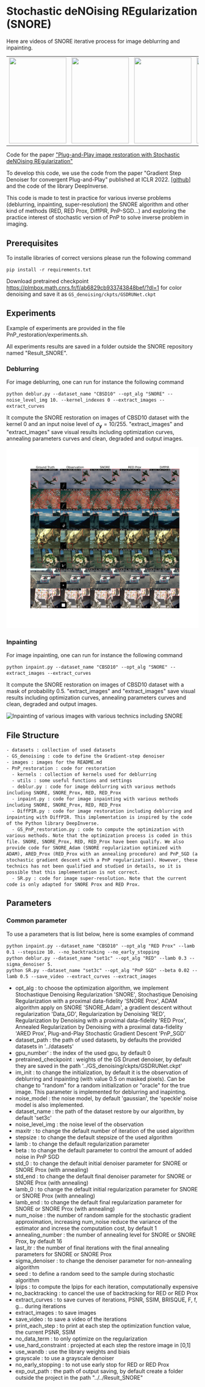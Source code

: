 # Stochastic deNOising REgularization (SNORE)

Here are videos of SNORE iterative process for image deblurring and inpainting.
<table>
  <tr>
    <td><img src="https://github.com/Marien-RENAUD/SNORE/blob/main/images/img_0_samples_video_deb.gif" width="150" height="225" loop=infinite/></td>
    <td><img src="https://github.com/Marien-RENAUD/SNORE/blob/main/images/img_1_samples_video_deb.gif" width="150" height="225" loop=infinite/></td>
    <td><img src="https://github.com/Marien-RENAUD/SNORE/blob/main/images/img_0_samples_video_imp.gif" width="150" height="225" loop=infinite/></td>
    <td><img src="https://github.com/Marien-RENAUD/SNORE/blob/main/images/img_1_samples_video_imp.gif" width="150" height="225" loop=infinite/></td>
  </tr>
</table>



Code for the paper ["Plug-and-Play image restoration with Stochastic deNOising REgularization"](https://arxiv.org/abs/2402.01779)

To develop this code, we use the code from the paper "Gradient Step Denoiser for convergent Plug-and-Play" published at ICLR 2022. [[github](https://github.com/samuro95/GSPnP)] and the code of the library DeepInverse.

This code is made to test in practice for various inverse problems (deblurring, inpainting, super-resolution) the SNORE algorithm and other kind of methods (RED, RED Prox, DiffPIR, PnP-SGD...) and exploring the practice interest of stochastic version of PnP to solve inverse problem in imaging.

## Prerequisites

To installe libraries of correct versions please run the following command
```
pip install -r requirements.txt
```

Download pretrained checkpoint https://plmbox.math.cnrs.fr/f/ab6829cb933743848bef/?dl=1 for color denoising and save it as ```GS_denoising/ckpts/GSDRUNet.ckpt```

## Experiments

Example of experiments are provided in the file PnP_restoration/experiments.sh.

All experiments results are saved in a folder outside the SNORE repository named "Result_SNORE".

### Deblurring

For image deblurring, one can run for instance the following command
```
python deblur.py --dataset_name "CBSD10" --opt_alg "SNORE" --noise_level_img 10. --kernel_indexes 0 --extract_images --extract_curves
```
It compute the SNORE restoration on images of CBSD10 dataset with the kernel 0 and an input noise level of $\sigma_{\mathbf{y}} = 10/255$. "extract_images" and "extract_images" save visual results including optimization curves, annealing parameters curves and clean, degraded and output images.

![Deblurring of various images with various technics including SNORE](images/set_of_results_deblurring.png)


### Inpainting

For image inpainting, one can run for instance the following command
```
python inpaint.py --dataset_name "CBSD10" --opt_alg "SNORE" --extract_images --extract_curves
```
It compute the SNORE restoration on images of CBSD10 dataset with a mask of probability 0.5. "extract_images" and "extract_images" save visual results including optimization curves, annealing parameters curves and clean, degraded and output images.

![Inpainting of various images with various technics including SNORE](images/set_of_results_inpainting.png)

## File Structure
```
- datasets : collection of used datasets
- GS_denoising : code to define the Gradient-step denoiser
- images : images for the README.md
- PnP_restoration : code for restoration
  - kernels : collection of kernels used for deblurring
  - utils : some useful functions and settings
  - deblur.py : code for image deblurring with various methods including SNORE, SNORE_Prox, RED, RED_Prox
  - inpaint.py : code for image inpainting with various methods including SNORE, SNORE_Prox, RED, RED_Prox
  - DiffPIR.py : code for image restoration including deblurring and inpainting with DiffPIR. This implementation is inspired by the code of the Python library DeepInverse.
  - GS_PnP_restoration.py : code to compute the optimization with various methods. Note that the optimization process is coded in this file. SNORE, SNORE_Prox, RED, RED_Prox have been qualify. We also provide code for SNORE_Adam (SNORE regularization optimized with ADAM), ARED_Prox (RED_Prox with an annealing procedure) and PnP_SGD (a stochastic gradient descent with a PnP regularization). However, these technics has not been qualified and studied in details, so it is possible that this implementation is not correct.
  - SR.py : code for image super-resolution. Note that the current code is only adapted for SNORE Prox and RED Prox.
```

## Parameters
### Common parameter
To use a parameters that is list below, here is some examples of command
```
python inpaint.py --dataset_name "CBSD10" --opt_alg "RED Prox" --lamb 0.1 --stepsize 10. --no_backtracking --no_early_stopping
python deblur.py --dataset_name "set1c" --opt_alg "RED" --lamb 0.3 --sigma_denoiser 5.
python SR.py --dataset_name "set3c" --opt_alg "PnP SGD" --beta 0.02 --lamb 0.5 --save_video --extract_curves --extract_images
```

- opt_alg : to choose the optimization algorithm, we implement Stochastique Denoising Regularization 'SNORE', Stochastique Denoising Regularization with a proximal data-fidelity 'SNORE Prox', ADAM algorithm apply on SNORE 'SNORE_Adam', a gradient descent without regularization 'Data_GD', Regularization by Denoising 'RED', Regularization by Denoising with a proximal data-fidelity 'RED Prox', Annealed Regularization by Denoising with a proximal data-fidelity 'ARED Prox', Plug-and-Play Stochastic Gradient Descent 'PnP_SGD'
- dataset_path : the path of used datasets, by defaults the provided datasets in '../datasets'
- gpu_number' : the index of the used gpu, by default 0
- pretrained_checkpoint : weights of the GS Drunet denoiser, by default they are saved in the path '../GS_denoising/ckpts/GSDRUNet.ckpt'
- im_init : to change the initialization, by default it is the observation of deblurring and inpainting (with value 0.5 on masked pixels). Can be change to "random" for a random initialization or "oracle" for the true image. This parameter is implemented for deblurring and inapinting.
- noise_model : the noise model, by default 'gaussian', the 'speckle' noise model is also implemented.
- dataset_name : the path of the dataset restore by our algorithm, by default 'set3c'
- noise_level_img : the noise level of the observation
- maxitr : to change the default number of iteration of the used algorithm
- stepsize : to change the default stepsize of the used algorithm
- lamb : to change the default regularization parameter
- beta : to change the default parameter to control the amount of added noise in PnP SGD
- std_0 : to change the default initial denoiser parameter for SNORE or SNORE Prox (with annealing)
- std_end : to change the default final denoiser parameter for SNORE or SNORE Prox (with annealing)
- lamb_0 : to change the default initial regularization parameter for SNORE or SNORE Prox (with annealing)
- lamb_end : to change the default final regularization parameter for SNORE or SNORE Prox (with annealing)
- num_noise : the number of random sample for the stochastic gradient approximation, increasing num_noise reduce the variance of the estimator and increse the computation cost, by default 1
- annealing_number : the number of annealing level for SNORE or SNORE Prox, by default 16
- last_itr : the number of final iterations with the final annealing parameters for SNORE or SNORE Prox
- sigma_denoiser : to change the denoiser parameter for non-annealing algorithm
- seed : to define a random seed to the sample during stochastic algorithm
- lpips : to compute the lpips for each iteration, computationally expensive
- no_backtracking : to cancel the use of backtracking for RED or RED Prox
- extract_curves : to save curves of iterations, PSNR, SSIM, BRISQUE, F, f, g... during iterations
- extract_images : to save images
- save_video : to save a video of the iterations
- print_each_step : to print at each step the optimization function value, the current PSNR, SSIM
- no_data_term : to only optimize on the regularization
- use_hard_constraint : projected at each step the restore image in [0,1]
- use_wandb : use the library weights and biais
- grayscale : to use a grayscale denoiser
- no_early_stopping : to not use early stop for RED or RED Prox
- exp_out_path : the path of output saving, by default create a folder outside the project in the path "../../Result_SNORE"









